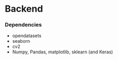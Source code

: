 # Backend

### Dependencies
 - opendatasets
 - seaborn
 - cv2
 - Numpy, Pandas, matplotlib, sklearn (and Keras)